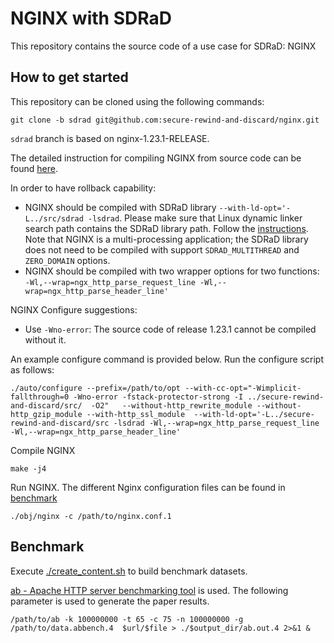 # NGINX with SDRaD

This repository contains the source code of a use case for SDRaD: NGINX 

## How to get started

This repository can be cloned using the following commands:

```
git clone -b sdrad git@github.com:secure-rewind-and-discard/nginx.git
```
`sdrad` branch is based on nginx-1.23.1-RELEASE. 

The detailed instruction for compiling NGINX from source code can be found [here](http://nginx.org/en/docs/configure.html).

In order to have rollback capability:
- NGINX should be compiled with SDRaD library `--with-ld-opt='-L../src/sdrad -lsdrad`. Please make sure that Linux dynamic linker search path contains the SDRaD library path. Follow the [instructions](https://github.com/secure-rewind-and-discard/secure-rewind-and-discard). Note that NGINX is a multi-processing application; the SDRaD library does not need to be compiled with support `SDRAD_MULTITHREAD` and `ZERO_DOMAIN` options. 
- NGINX should be compiled with two wrapper options for two functions: `-Wl,--wrap=ngx_http_parse_request_line -Wl,--wrap=ngx_http_parse_header_line'`

NGINX Configure suggestions: 
- Use `-Wno-error`: The source code of release 1.23.1 cannot be compiled without it. 

An example configure command is provided below. Run the configure script as follows:

```
./auto/configure --prefix=/path/to/opt --with-cc-opt="-Wimplicit-fallthrough=0 -Wno-error -fstack-protector-strong -I ../secure-rewind-and-discard/src/  -O2"   --without-http_rewrite_module --without-http_gzip_module --with-http_ssl_module  --with-ld-opt='-L../secure-rewind-and-discard/src -lsdrad -Wl,--wrap=ngx_http_parse_request_line -Wl,--wrap=ngx_http_parse_header_line' 
```
Compile NGINX
```
make -j4 
``` 
Run NGINX. The different Nginx configuration files can be found in [benchmark](./benchmark/confs)
``` 
./obj/nginx -c /path/to/nginx.conf.1
``` 

## Benchmark 

Execute [./create_content.sh](./benchmark/datasets/create_content.sh) to build benchmark datasets.


[ab - Apache HTTP server benchmarking tool](https://httpd.apache.org/docs/2.4/programs/ab.html) is used. The following parameter is used to generate the paper results. 

``` 
/path/to/ab -k 100000000 -t 65 -c 75 -n 100000000 -g /path/to/data.abbench.4  $url/$file > ./$output_dir/ab.out.4 2>&1 &

``` 





 








